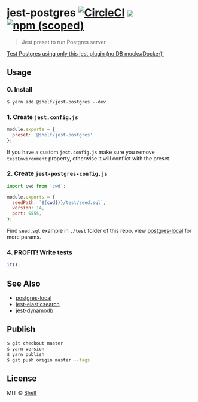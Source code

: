 # jest-postgres [![CircleCI](https://circleci.com/gh/shelfio/jest-postgres/tree/master.svg?style=svg)](https://circleci.com/gh/shelfio/jest-postgres/tree/master) ![](https://img.shields.io/badge/code_style-prettier-ff69b4.svg) [![npm (scoped)](https://img.shields.io/npm/v/@shelf/jest-postgres.svg)](https://www.npmjs.com/package/@shelf/jest-postgres)

> Jest preset to run Postgres server

[Test Postgres using only this jest plugin (no DB mocks/Docker)!](https://medium.com/shelf-io-engineering/test-postgres-using-jest-755389b28d22)
## Usage

### 0. Install

```
$ yarn add @shelf/jest-postgres --dev
```

### 1. Create `jest.config.js`

```js
module.exports = {
  preset: '@shelf/jest-postgres'
};
```

If you have a custom `jest.config.js` make sure you remove `testEnvironment` property, otherwise it will conflict with the preset.

### 2. Create `jest-postgres-config.js`

```js
import cwd from 'cwd';

module.exports = {
  seedPath: `${cwd()}/test/seed.sql`,
  version: 14,
  port: 5555,
};
```
Find `seed.sql` example in `./test` folder of this repo, view [postgres-local](https://github.com/shelfio/postgres-local#1-start-postgres) for more params.
### 4. PROFIT! Write tests

```js
it();
```

## See Also

- [postgres-local](https://github.com/shelfio/postgres-local)
- [jest-elasticsearch](https://github.com/shelfio/jest-elasticsearch)
- [jest-dynamodb](https://github.com/shelfio/jest-dynamodb)

## Publish

```sh
$ git checkout master
$ yarn version
$ yarn publish
$ git push origin master --tags
```

## License

MIT © [Shelf](https://shelf.io)
